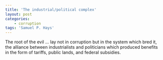 ```yaml
---
title: 'The industrial/political complex'
layout: post
categories:
    - corruption
tags: 'Samuel P. Hays'
---
```


The root of the evil … lay not in corruption but in the system which bred it, the alliance between industrialists and politicians which produced benefits in the form of tariffs, public lands, and federal subsidies.